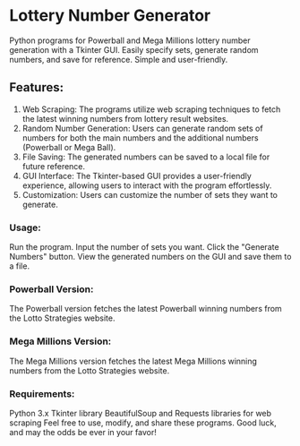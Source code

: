 # Lottery Number Generator
Python programs for Powerball and Mega Millions lottery number generation with a Tkinter GUI. Easily specify sets, generate random numbers, and save for reference. Simple and user-friendly.

## Features:

1. Web Scraping: The programs utilize web scraping techniques to fetch the latest winning numbers from lottery result websites.
2. Random Number Generation: Users can generate random sets of numbers for both the main numbers and the additional numbers (Powerball or Mega Ball).
3. File Saving: The generated numbers can be saved to a local file for future reference.
4. GUI Interface: The Tkinter-based GUI provides a user-friendly experience, allowing users to interact with the program effortlessly.
5. Customization: Users can customize the number of sets they want to generate.

### Usage:

Run the program.
Input the number of sets you want.
Click the "Generate Numbers" button.
View the generated numbers on the GUI and save them to a file.

### Powerball Version:
The Powerball version fetches the latest Powerball winning numbers from the Lotto Strategies website.

### Mega Millions Version:
The Mega Millions version fetches the latest Mega Millions winning numbers from the Lotto Strategies website.

### Requirements:

Python 3.x
Tkinter library
BeautifulSoup and Requests libraries for web scraping
Feel free to use, modify, and share these programs. Good luck, and may the odds be ever in your favor!
